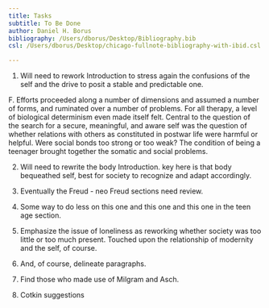 ```yaml
---
title: Tasks
subtitle: To Be Done
author: Daniel H. Borus
bibliography: /Users/dborus/Desktop/Bibliography.bib
csl: /Users/dborus/Desktop/chicago-fullnote-bibliography-with-ibid.csl

---
```



1. Will need to rework Introduction to stress again the confusions of the self and the drive to posit a stable and predictable one.




F.  Efforts proceeded along a number of dimensions and assumed a number of forms, and ruminated over a number of problems. For all therapy, a level of biological determinism even made itself felt. Central to the question of the search for a secure, meaningful, and aware self was the question of whether relations with others as constituted in postwar life were harmful or helpful. Were social bonds too strong or too weak? The condition of being a teenager brought together the somatic and social problems.

2. Will need to rewrite the body Introduction.
key here is that body bequeathed self, best for society to recognize and adapt accordingly.

3. Eventually the Freud - neo Freud sections need review.

4. Some way to do less on this one and this one and this one in the teen age section.

5. Emphasize the issue of loneliness as reworking whether society was too little or too much present. Touched upon the relationship of modernity and the self, of course.

6. And, of course, delineate paragraphs.

7. Find those who made use of Milgram and Asch.

8. Cotkin suggestions
